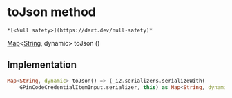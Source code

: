 


# toJson method




    *[<Null safety>](https://dart.dev/null-safety)*




[Map](https://api.flutter.dev/flutter/dart-core/Map-class.html)&lt;[String](https://api.flutter.dev/flutter/dart-core/String-class.html), dynamic> toJson
()








## Implementation

```dart
Map<String, dynamic> toJson() => (_i2.serializers.serializeWith(
    GPinCodeCredentialItemInput.serializer, this) as Map<String, dynamic>);
```







